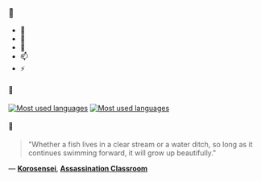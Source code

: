 ### 👋

- 🔭
- 🌱
- 💬
- 📫
- ⚡

#### 🧏

[![Most used languages](https://github-readme-stats-aynah.vercel.app/api/top-langs/?username=aynh&theme=solarized-dark&langs_count=6&layout=compact&hide_title=true)](https://github.com/anuraghazra/github-readme-stats#gh-dark-mode-only)
[![Most used languages](https://github-readme-stats-aynah.vercel.app/api/top-langs/?username=aynh&theme=solarized-light&langs_count=6&layout=compact&hide_title=true)](https://github.com/anuraghazra/github-readme-stats#gh-light-mode-only)

#### 💬

> "Whether a fish lives in a clear stream or a water ditch, so long as it continues swimming forward, it will grow up beautifully."

&mdash; [**Korosensei**](https://myanimelist.net/character.php?q=Korosensei&cat=character), [**Assassination Classroom**](https://myanimelist.net/search/all?q=Assassination%20Classroom&cat=all)
